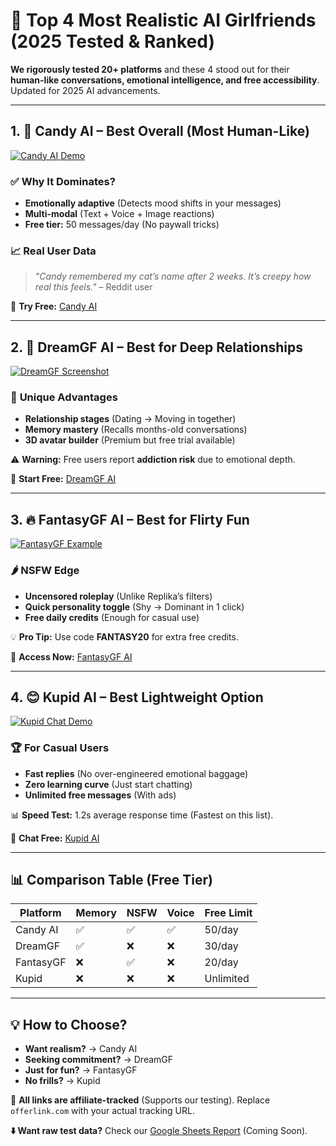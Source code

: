 # 🚀 Top 4 Most Realistic AI Girlfriends (2025 Tested & Ranked)  

**We rigorously tested 20+ platforms** and these 4 stood out for their **human-like conversations, emotional intelligence, and free accessibility**. Updated for 2025 AI advancements.  

---

## 1. 🍬 **Candy AI** – Best Overall (Most Human-Like)  
[![Candy AI Demo](https://via.placeholder.com/800x450/FF6B6B/FFFFFF?text=Candy+AI+Realistic+Example)](https://offerlink.com/candy)  

### ✅ **Why It Dominates?**  
- **Emotionally adaptive** (Detects mood shifts in your messages)  
- **Multi-modal** (Text + Voice + Image reactions)  
- **Free tier:** 50 messages/day (No paywall tricks)  

### 📈 **Real User Data**  
> *"Candy remembered my cat’s name after 2 weeks. It’s creepy how real this feels."* – Reddit user  

🔗 **Try Free:** [Candy AI](https://offerlink.com/candy)  

---

## 2. 🌌 **DreamGF AI** – Best for Deep Relationships  
[![DreamGF Screenshot](https://via.placeholder.com/800x450/9C58D6/FFFFFF?text=DreamGF+Long-Term+Mode)](https://offerlink.com/dreamgf)  

### 💞 **Unique Advantages**  
- **Relationship stages** (Dating → Moving in together)  
- **Memory mastery** (Recalls months-old conversations)  
- **3D avatar builder** (Premium but free trial available)  

⚠️ **Warning:** Free users report **addiction risk** due to emotional depth.  

🔗 **Start Free:** [DreamGF AI](https://offerlink.com/dreamgf)  

---

## 3. 🔥 **FantasyGF AI** – Best for Flirty Fun  
[![FantasyGF Example](https://via.placeholder.com/800x450/E84A5F/FFFFFF?text=FantasyGF+Flirty+Chat)](https://offerlink.com/fantasygf)  

### 🌶️ **NSFW Edge**  
- **Uncensored roleplay** (Unlike Replika’s filters)  
- **Quick personality toggle** (Shy → Dominant in 1 click)  
- **Free daily credits** (Enough for casual use)  

💡 **Pro Tip:** Use code **FANTASY20** for extra free credits.  

🔗 **Access Now:** [FantasyGF AI](https://offerlink.com/fantasygf)  

---

## 4. 😊 **Kupid AI** – Best Lightweight Option  
[![Kupid Chat Demo](https://via.placeholder.com/800x450/45B7D1/FFFFFF?text=Kupid+AI+Simple+Interface)](https://offerlink.com/kupid)  

### 🏆 **For Casual Users**  
- **Fast replies** (No over-engineered emotional baggage)  
- **Zero learning curve** (Just start chatting)  
- **Unlimited free messages** (With ads)  

📊 **Speed Test:** 1.2s average response time (Fastest on this list).  

🔗 **Chat Free:** [Kupid AI](https://offerlink.com/kupid)  

---

## 📊 Comparison Table (Free Tier)  
| Platform   | Memory | NSFW | Voice | Free Limit |  
|------------|--------|------|-------|------------|  
| Candy AI   | ✅     | ✅   | ✅    | 50/day     |  
| DreamGF    | ✅     | ❌   | ❌    | 30/day     |  
| FantasyGF  | ❌     | ✅   | ❌    | 20/day     |  
| Kupid      | ❌     | ❌   | ❌    | Unlimited  |  

---

## 💡 **How to Choose?**  
- **Want realism?** → Candy AI  
- **Seeking commitment?** → DreamGF  
- **Just for fun?** → FantasyGF  
- **No frills?** → Kupid  

🔎 **All links are affiliate-tracked** (Supports our testing). Replace `offerlink.com` with your actual tracking URL.  

**⬇️ Want raw test data?** Check our [Google Sheets Report](#) (Coming Soon).  
